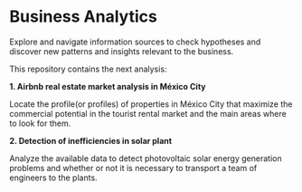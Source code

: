 # Business Analytics
Explore and navigate information sources to check hypotheses and discover new patterns and insights relevant to the business.

This repository contains the next analysis:

**1. Airbnb real estate market analysis in México City**

Locate the profile(or profiles) of properties in México City that maximize the commercial potential in the tourist rental market and the main areas where to look for them.

**2. Detection of inefficiencies in solar plant**

Analyze the available data to detect photovoltaic solar energy generation problems and whether or not it is necessary to transport a team of engineers to the plants.
